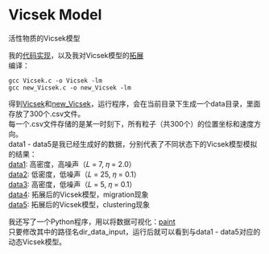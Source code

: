 # Vicsek Model
活性物质的Vicsek模型

我的[代码实现](./Vicsek.c)，以及我对Vicsek模型的[拓展](./new_Vicsek.c)<br>
编译：
```
gcc Vicsek.c -o Vicsek -lm
gcc new_Vicsek.c -o new_Vicsek -lm
```
得到[Vicsek](./Vicsek)和[new_Vicsek](./new_Vicsek)，运行程序，会在当前目录下生成一个data目录，里面存放了300个.csv文件。<br>
每一个.csv文件存储的是某一时刻下，所有粒子（共300个）的位置坐标和速度方向。<br>
data1 - data5是我已经生成好的数据，分别代表了不同状态下的Vicsek模型模拟的结果：<br>
[data1](./data1): 高密度，高噪声（𝐿 = 7, 𝜂 = 2.0）<br>
[data2](./data2): 低密度，低噪声（𝐿 = 25, 𝜂 = 0.1）<br>
[data3](./data3): 高密度，低噪声（𝐿 = 5, 𝜂 = 0.1）<br>
[data4](./data4): 拓展后的Vicsek模型，migration现象<br>
[data5](./data5): 拓展后的Vicsek模型，clustering现象<br>

我还写了一个Python程序，用以将数据可视化：[paint](./paint.py)<br>
只要修改其中的路径名dir_data_input，运行后就可以看到与data1 - data5对应的动态Vicsek模型。

